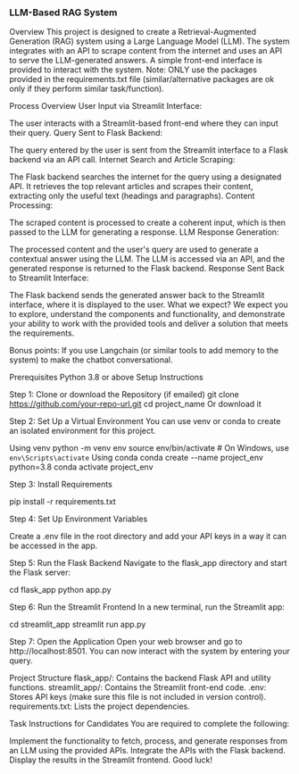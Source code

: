 ### LLM-Based RAG System
Overview
This project is designed to create a Retrieval-Augmented Generation (RAG) system using a Large Language Model (LLM). The system integrates with an API to scrape content from the internet and uses an API to serve the LLM-generated answers. A simple front-end interface is provided to interact with the system. Note: ONLY use the packages provided in the requirements.txt file (similar/alternative packages are ok only if they perform similar task/function).

Process Overview
User Input via Streamlit Interface:

The user interacts with a Streamlit-based front-end where they can input their query.
Query Sent to Flask Backend:

The query entered by the user is sent from the Streamlit interface to a Flask backend via an API call.
Internet Search and Article Scraping:

The Flask backend searches the internet for the query using a designated API. It retrieves the top relevant articles and scrapes their content, extracting only the useful text (headings and paragraphs).
Content Processing:

The scraped content is processed to create a coherent input, which is then passed to the LLM for generating a response.
LLM Response Generation:

The processed content and the user's query are used to generate a contextual answer using the LLM. The LLM is accessed via an API, and the generated response is returned to the Flask backend.
Response Sent Back to Streamlit Interface:

The Flask backend sends the generated answer back to the Streamlit interface, where it is displayed to the user.
What we expect?
We expect you to explore, understand the components and functionality, and demonstrate your ability to work with the provided tools and deliver a solution that meets the requirements.

Bonus points: If you use Langchain (or similar tools to add memory to the system) to make the chatbot conversational.

Prerequisites
Python 3.8 or above
Setup Instructions

Step 1: Clone or download the Repository (if emailed)
git clone https://github.com/your-repo-url.git
cd project_name
Or download it

Step 2: Set Up a Virtual Environment
You can use venv or conda to create an isolated environment for this project.

Using venv
python -m venv env
source env/bin/activate  # On Windows, use `env\Scripts\activate`
Using conda
conda create --name project_env python=3.8
conda activate project_env

Step 3: Install Requirements

pip install -r requirements.txt

Step 4: Set Up Environment Variables

Create a .env file in the root directory and add your API keys in a way it can be accessed in the app.

Step 5: Run the Flask Backend
Navigate to the flask_app directory and start the Flask server:

cd flask_app
python app.py

Step 6: Run the Streamlit Frontend
In a new terminal, run the Streamlit app:

cd streamlit_app
streamlit run app.py

Step 7: Open the Application
Open your web browser and go to http://localhost:8501. You can now interact with the system by entering your query.

Project Structure
flask_app/: Contains the backend Flask API and utility functions.
streamlit_app/: Contains the Streamlit front-end code.
.env: Stores API keys (make sure this file is not included in version control).
requirements.txt: Lists the project dependencies.

Task Instructions for Candidates
You are required to complete the following:

Implement the functionality to fetch, process, and generate responses from an LLM using the provided APIs.
Integrate the APIs with the Flask backend.
Display the results in the Streamlit frontend.
Good luck!
